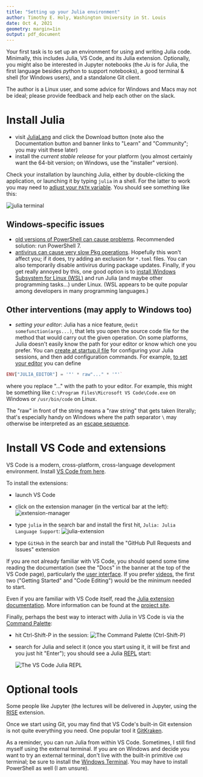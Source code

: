 ```yaml
---
title: "Setting up your Julia environment"
author: Timothy E. Holy, Washington University in St. Louis
date: Oct 4, 2021
geometry: margin=1in
output: pdf_document
---
```


Your first task is to set up an environment for using and writing Julia code. Minimally, this includes Julia, VS Code, and its Julia extension.  Optionally, you might also be interested in Jupyter notebooks (the *Ju* is for Julia, the first language besides *py*thon to support notebooks), a good terminal & shell (for Windows users), and a standalone Git client.

The author is a Linux user, and some advice for Windows and Macs may not be ideal; please provide feedback and help each other on the slack.

# Install Julia

- visit [JuliaLang](https://julialang.org/) and click the Download button (note also the Documentation button and banner links to "Learn" and "Community"; you may visit these later)
- install the *current stable release* for your platform (you almost certainly want the 64-bit version; on Windows, use the "installer" version).

Check your installation by launching Julia, either by double-clicking the application, or launching it by typing `julia` in a shell.  For the latter to work you may need to [adjust your `PATH` variable](https://julialang.org/downloads/platform/).  You should see something like this:

![julia terminal](figures/julia_term_1.png)

## Windows-specific issues

- [old versions of PowerShell can cause problems](https://discourse.julialang.org/t/antivirus-hit-during-package-install/48706). Recommended solution: run PowerShell 7.
- [antivirus can cause very slow Pkg operations](https://discourse.julialang.org/t/status-of-pkg-speed-improvements-outside-us-in-v1-5/46395/7). Hopefully this won't affect you; if it does, try adding an exclusion for `*.toml` files.  You can also temporarily disable antivirus during package updates. Finally, if you get really annoyed by this, one good option is to [install Windows Subsystem for Linux (WSL)](https://docs.microsoft.com/en-us/windows/wsl/setup/environment) and run Julia (and maybe other programming tasks...) under Linux.  (WSL appears to be quite popular among developers in many programming languages.)

## Other interventions (may apply to Windows too)

- *setting your editor*: Julia has a nice feature, `@edit somefunction(args...)`, that lets you open the source code file for the method that would carry out the given operation. On some platforms, Julia doesn't easily know the path for your editor or know which one you prefer. You can [create at startup.jl file](https://docs.julialang.org/en/v1/manual/environment-variables/) for configuring your Julia sessions, and then add configuration commands. For example, [to set your editor](https://docs.julialang.org/en/v1/manual/environment-variables/) you can define

```julia
ENV["JULIA_EDITOR"] = '"' * raw"..." * '"'`
```

where you replace "..." with the path to your editor. For example, this might be something like `C:\Program Files\Microsoft VS Code\Code.exe` on Windows or `/usr/bin/code` on Linux.

 The "raw" in front of the string means a "raw string" that gets taken literally; that's especially handy on Windows where the path separator `\` may otherwise be interpreted as an [escape sequence](https://docs.microsoft.com/en-us/cpp/c-language/escape-sequences?view=msvc-160).

# Install VS Code and extensions

VS Code is a modern, cross-platform, cross-language development environment.  Install [VS Code from here](https://code.visualstudio.com/).

To install the extensions:

- launch VS Code
- click on the extension manager (in the vertical bar at the left):
  ![extension-manager](figures/vscode_extensions.png)

- type `julia` in the search bar and install the first hit, `Julia: Julia Language Support`:
  ![julia-extension](figures/julia_extension.png)

- type `GitHub` in the search bar and install the "GitHub Pull Requests and Issues" extension

If you are not already familiar with VS Code, you should spend some time reading the documentation (see the "Docs" in the banner at the top of the VS Code page), particularly the [user interface](https://code.visualstudio.com/docs/getstarted/userinterface).  If you prefer [videos](https://code.visualstudio.com/docs/getstarted/introvideos), the first two ("Getting Started" and "Code Editing") would be the minimum needed to start.

Even if you are familiar with VS Code itself, read the [Julia extension documentation](https://code.visualstudio.com/docs/languages/julia).  More information can be found at the [project site](https://www.julia-vscode.org/).

Finally, perhaps the best way to interact with Julia in VS Code is via the [Command Palette](https://code.visualstudio.com/docs/getstarted/userinterface#_command-palette):

- hit Ctrl-Shift-P in the session:
  ![The Command Palette (Ctrl-Shift-P)](figures/vscode_ctrl_shift_p.png)

- search for Julia and select it (once you start using it, it will be first and you just hit "Enter"); you should see a Julia [REPL](https://en.wikipedia.org/wiki/Read%E2%80%93eval%E2%80%93print_loop) start:

  ![The VS Code Julia REPL](figures/vscode_with_julia_repl.png)

# Optional tools

Some people like Jupyter (the lectures will be delivered in Jupyter, using the [RISE](https://rise.readthedocs.io/en/stable/index.html) extension.

Once we start using Git, you may find that VS Code's built-in Git extension is not quite everything you need.  One popular tool it [GitKraken](https://www.gitkraken.com/).

As a reminder, you can run Julia from within VS Code. Sometimes, I still find myself using the external terminal.  If you are on Windows and decide you want to try an external terminal, don't live with the built-in primitive `cmd` terminal; be sure to install the [Windows Terminal](https://www.microsoft.com/en-us/p/windows-terminal/9n0dx20hk701?rtc=1&activetab=pivot:overviewtab). You may have to install PowerShell as well (I am unsure).
